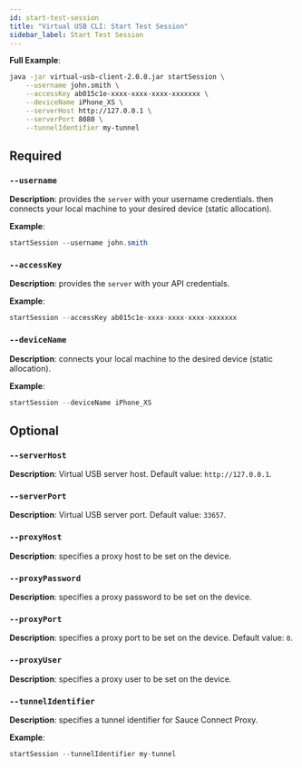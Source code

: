 ```yaml
---
id: start-test-session
title: "Virtual USB CLI: Start Test Session"
sidebar_label: Start Test Session
---
```


__Full Example__:

```bash
java -jar virtual-usb-client-2.0.0.jar startSession \
    --username john.smith \
    --accessKey ab015c1e-xxxx-xxxx-xxxx-xxxxxxx \
    --deviceName iPhone_XS \
    --serverHost http://127.0.0.1 \
    --serverPort 8080 \
    --tunnelIdentifier my-tunnel
```

## Required

### `--username`

__Description__: provides the `server` with your username credentials. then connects your local machine to your desired device (static allocation).

__Example__:
```java
startSession --username john.smith
```

### `--accessKey`

__Description__: provides the `server` with your API credentials.

__Example__:
```java
startSession --accessKey ab015c1e-xxxx-xxxx-xxxx-xxxxxxx 
```

### `--deviceName`

__Description__: connects your local machine to the desired device (static allocation).

__Example__:
```java
startSession --deviceName iPhone_XS
```

## Optional

### `--serverHost`

__Description__: Virtual USB server host. Default value: `http://127.0.0.1`.


### `--serverPort`

__Description__: Virtual USB server port. Default value: `33657`.


### `--proxyHost`

__Description__: specifies a proxy host to be set on the device.


### `--proxyPassword`

__Description__: specifies a proxy password to be set on the device.


### `--proxyPort`

__Description__: specifies a proxy port to be set on the device. Default value: `0`.


### `--proxyUser`

__Description__: specifies a proxy user to be set on the device.


### `--tunnelIdentifier`

__Description__: specifies a tunnel identifier for Sauce Connect Proxy.

__Example__:
```java
startSession --tunnelIdentifier my-tunnel
```

